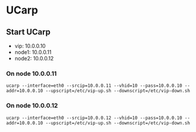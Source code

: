 # UCarp

## Start UCarp

* vip: 10.0.0.10
* node1: 10.0.0.11
* node2: 10.0.0.12

### On node 10.0.0.11

```
ucarp --interface=eth0 --srcip=10.0.0.11 --vhid=10 --pass=10.0.0.10 --addr=10.0.0.10 --upscript=/etc/vip-up.sh --downscript=/etc/vip-down.sh
```

### On node 10.0.0.12

```
ucarp --interface=eth0 --srcip=10.0.0.12 --vhid=10 --pass=10.0.0.10 --addr=10.0.0.10 --upscript=/etc/vip-up.sh --downscript=/etc/vip-down.sh
```
